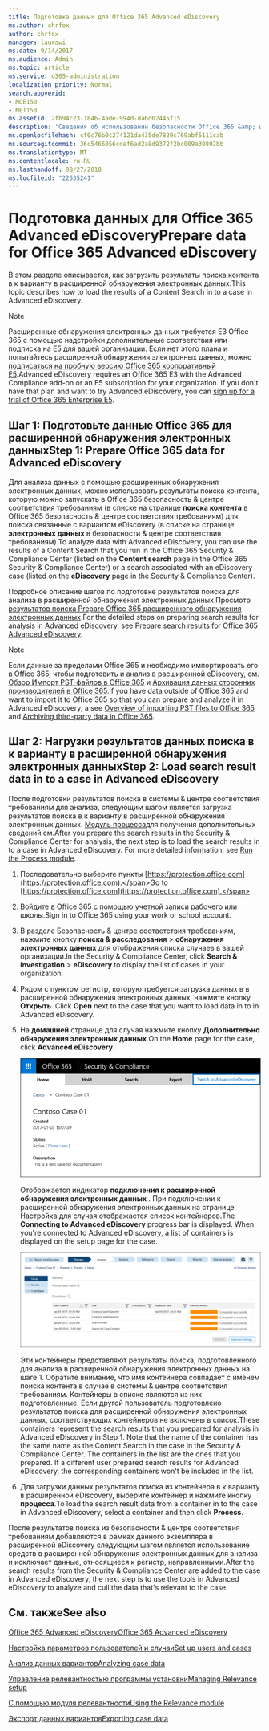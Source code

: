 ```yaml
---
title: Подготовка данных для Office 365 Advanced eDiscovery
ms.author: chrfox
author: chrfox
manager: laurawi
ms.date: 9/14/2017
ms.audience: Admin
ms.topic: article
ms.service: o365-administration
localization_priority: Normal
search.appverid:
- MOE150
- MET150
ms.assetid: 2fb94c23-1846-4a0e-994d-da6d02445f15
description: 'Сведения об использовании безопасности Office 365 &amp; центре соответствия требованиям для подготовки данные Office 365 для анализа с Office 365 расширенного обнаружения электронных данных. '
ms.openlocfilehash: cf0c76b0c274121da435de7829c769abf5111cab
ms.sourcegitcommit: 36c5466056cdef6ad2a8d9372f2bc009a30892bb
ms.translationtype: MT
ms.contentlocale: ru-RU
ms.lasthandoff: 08/27/2018
ms.locfileid: "22535241"
---
```

# <a name="prepare-data-for-office-365-advanced-ediscovery"></a><span data-ttu-id="d15ce-103">Подготовка данных для Office 365 Advanced eDiscovery</span><span class="sxs-lookup"><span data-stu-id="d15ce-103">Prepare data for Office 365 Advanced eDiscovery</span></span>

<span data-ttu-id="d15ce-104">В этом разделе описывается, как загрузить результаты поиска контента в к варианту в расширенной обнаружения электронных данных.</span><span class="sxs-lookup"><span data-stu-id="d15ce-104">This topic describes how to load the results of a Content Search in to a case in Advanced eDiscovery.</span></span> 
  
> [!NOTE]
> <span data-ttu-id="d15ce-p101">Расширенные обнаружения электронных данных требуется E3 Office 365 с помощью надстройки дополнительные соответствия или подписка на E5 для вашей организации. Если нет этого плана и попытайтесь расширенной обнаружения электронных данных, можно [подписаться на пробную версию Office 365 корпоративный E5](https://go.microsoft.com/fwlink/p/?LinkID=698279).</span><span class="sxs-lookup"><span data-stu-id="d15ce-p101">Advanced eDiscovery requires an Office 365 E3 with the Advanced Compliance add-on or an E5 subscription for your organization. If you don't have that plan and want to try Advanced eDiscovery, you can [sign up for a trial of Office 365 Enterprise E5](https://go.microsoft.com/fwlink/p/?LinkID=698279).</span></span> 
  
## <a name="step-1-prepare-office-365-data-for-advanced-ediscovery"></a><span data-ttu-id="d15ce-107">Шаг 1: Подготовьте данные Office 365 для расширенной обнаружения электронных данных</span><span class="sxs-lookup"><span data-stu-id="d15ce-107">Step 1: Prepare Office 365 data for Advanced eDiscovery</span></span>

<span data-ttu-id="d15ce-108">Для анализа данных с помощью расширенных обнаружения электронных данных, можно использовать результаты поиска контента, которую можно запускать в Office 365 безопасность &amp; центре соответствия требованиям (в списке на странице **поиска контента** в Office 365 безопасность &amp; центре соответствия требованиям) для поиска связанные с вариантом eDiscovery (в списке на странице **электронных данных** в безопасности &amp; центре соответствия требованиям).</span><span class="sxs-lookup"><span data-stu-id="d15ce-108">To analyze data with Advanced eDiscovery, you can use the results of a Content Search that you run in the Office 365 Security &amp; Compliance Center (listed on the **Content search** page in the Office 365 Security &amp; Compliance Center) or a search associated with an eDiscovery case (listed on the **eDiscovery** page in the Security &amp; Compliance Center).</span></span> 
  
<span data-ttu-id="d15ce-109">Подробное описание шагов по подготовке результатов поиска для анализа в расширенной обнаружения электронных данных Просмотр [результатов поиска Prepare Office 365 расширенного обнаружения электронных данных](prepare-search-results-for-advanced-ediscovery.md).</span><span class="sxs-lookup"><span data-stu-id="d15ce-109">For the detailed steps on preparing search results for analysis in Advanced eDiscovery, see [Prepare search results for Office 365 Advanced eDiscovery](prepare-search-results-for-advanced-ediscovery.md).</span></span>
  
> [!NOTE]
> <span data-ttu-id="d15ce-110">Если данные за пределами Office 365 и необходимо импортировать его в Office 365, чтобы подготовить и анализ в расширенной eDiscovery, см. [Обзор Импорт PST-файлов в Office 365](https://support.office.com/article/ba688e0a-0fcb-4bd7-8e57-2b669564ea84) и [Архивация данных сторонних производителей в Office 365](https://go.microsoft.com/fwlink/p/?linkid=716918).</span><span class="sxs-lookup"><span data-stu-id="d15ce-110">If you have data outside of Office 365 and want to import it to Office 365 so that you can prepare and analyze it in Advanced eDiscovery, a see [Overview of importing PST files to Office 365](https://support.office.com/article/ba688e0a-0fcb-4bd7-8e57-2b669564ea84) and [Archiving third-party data in Office 365](https://go.microsoft.com/fwlink/p/?linkid=716918).</span></span> 
  
## <a name="step-2-load-search-result-data-in-to-a-case-in-advanced-ediscovery"></a><span data-ttu-id="d15ce-111">Шаг 2: Нагрузки результатов данных поиска в к варианту в расширенной обнаружения электронных данных</span><span class="sxs-lookup"><span data-stu-id="d15ce-111">Step 2: Load search result data in to a case in Advanced eDiscovery</span></span>

<span data-ttu-id="d15ce-p102">После подготовки результатов поиска в системы &amp; центре соответствия требованиям для анализа, следующим шагом является загрузка результатов поиска в к варианту в расширенной обнаружения электронных данных. [Модуль процесса](run-the-process-module-in-advanced-ediscovery.md)для получения дополнительных сведений см.</span><span class="sxs-lookup"><span data-stu-id="d15ce-p102">After you prepare the search results in the Security &amp; Compliance Center for analysis, the next step is to load the search results in to a case in Advanced eDiscovery. For more detailed information, see [Run the Process module](run-the-process-module-in-advanced-ediscovery.md).</span></span>
  
1. <span data-ttu-id="d15ce-114">Последовательно выберите пункты [https://protection.office.com](https://protection.office.com).</span><span class="sxs-lookup"><span data-stu-id="d15ce-114">Go to [https://protection.office.com](https://protection.office.com).</span></span>
    
2. <span data-ttu-id="d15ce-115">Войдите в Office 365 с помощью учетной записи рабочего или школы.</span><span class="sxs-lookup"><span data-stu-id="d15ce-115">Sign in to Office 365 using your work or school account.</span></span>
    
3. <span data-ttu-id="d15ce-116">В разделе Безопасность &amp; центре соответствия требованиям, нажмите кнопку **поиска &amp; расследования** \> **обнаружения электронных данных** для отображения списка случаев в вашей организации.</span><span class="sxs-lookup"><span data-stu-id="d15ce-116">In the Security &amp; Compliance Center, click **Search &amp; investigation** \> **eDiscovery** to display the list of cases in your organization.</span></span> 
    
4. <span data-ttu-id="d15ce-117">Рядом с пунктом регистр, которую требуется загрузка данных в в расширенной обнаружения электронных данных, нажмите кнопку **Открыть** .</span><span class="sxs-lookup"><span data-stu-id="d15ce-117">Click **Open** next to the case that you want to load data in to in Advanced eDiscovery.</span></span> 
    
5. <span data-ttu-id="d15ce-118">На **домашней** странице для случая нажмите кнопку **Дополнительно обнаружения электронных данных**.</span><span class="sxs-lookup"><span data-stu-id="d15ce-118">On the **Home** page for the case, click **Advanced eDiscovery**.</span></span> 
    
    ![Щелкните переключатель расширенное eDiscovery для открытия в случае в расширенной обнаружения электронных данных](media/8e34ba23-62e3-4e68-a530-b6ece39b54be.png)
  
    <span data-ttu-id="d15ce-p103">Отображается индикатор **подключения к расширенной обнаружения электронных данных** . При подключении к расширенной обнаружения электронных данных на странице Настройка для случая отображается список контейнеров.</span><span class="sxs-lookup"><span data-stu-id="d15ce-p103">The **Connecting to Advanced eDiscovery** progress bar is displayed. When you're connected to Advanced eDiscovery, a list of containers is displayed on the setup page for the case.</span></span> 
    
    ![Регистр отображается в расширенной обнаружения электронных данных](media/8036e152-70dc-4bb7-9379-61c1ed8326b4.png)
  
     <span data-ttu-id="d15ce-p104">Эти контейнеры представляют результаты поиска, подготовленного для анализа в расширенной обнаружения электронных данных на шаге 1. Обратите внимание, что имя контейнера совпадает с именем поиска контента в случае в системы &amp; центре соответствия требованиям. Контейнеры в списке являются из них подготовленные. Если другой пользователь подготовлено результатов поиска для расширенной обнаружения электронных данных, соответствующих контейнеров не включены в список.</span><span class="sxs-lookup"><span data-stu-id="d15ce-p104">These containers represent the search results that you prepared for analysis in Advanced eDiscovery in Step 1. Note that the name of the container has the same name as the Content Search in the case in the Security &amp; Compliance Center. The containers in the list are the ones that you prepared. If a different user prepared search results for Advanced eDiscovery, the corresponding containers won't be included in the list.</span></span> 
    
6. <span data-ttu-id="d15ce-127">Для загрузки данных результатов поиска из контейнера в к варианту в расширенной eDiscovery, выберите контейнер и нажмите кнопку **процесса**.</span><span class="sxs-lookup"><span data-stu-id="d15ce-127">To load the search result data from a container in to the case in Advanced eDiscovery, select a container and then click **Process**.</span></span>
    
<span data-ttu-id="d15ce-128">После результатов поиска из безопасности &amp; центре соответствия требованиям добавляются в рамках данного экземпляра в расширенной eDiscovery следующим шагом является использование средств в расширенной обнаружения электронных данных для анализа и исключает данные, относящиеся к регистр, направленными.</span><span class="sxs-lookup"><span data-stu-id="d15ce-128">After the search results from the Security &amp; Compliance Center are added to the case in Advanced eDiscovery, the next step is to use the tools in Advanced eDiscovery to analyze and cull the data that's relevant to the case.</span></span> 
  
## <a name="see-also"></a><span data-ttu-id="d15ce-129">См. также</span><span class="sxs-lookup"><span data-stu-id="d15ce-129">See also</span></span>

[<span data-ttu-id="d15ce-130">Office 365 Advanced eDiscovery</span><span class="sxs-lookup"><span data-stu-id="d15ce-130">Office 365 Advanced eDiscovery</span></span>](office-365-advanced-ediscovery.md)
  
[<span data-ttu-id="d15ce-131">Настройка параметров пользователей и случаи</span><span class="sxs-lookup"><span data-stu-id="d15ce-131">Set up users and cases</span></span>](set-up-users-and-cases-in-advanced-ediscovery.md)
  
[<span data-ttu-id="d15ce-132">Анализ данных вариантов</span><span class="sxs-lookup"><span data-stu-id="d15ce-132">Analyzing case data</span></span>](analyze-case-data-with-advanced-ediscovery.md)
  
[<span data-ttu-id="d15ce-133">Управление релевантностью программы установки</span><span class="sxs-lookup"><span data-stu-id="d15ce-133">Managing Relevance setup</span></span>](manage-relevance-setup-in-advanced-ediscovery.md)
  
[<span data-ttu-id="d15ce-134">С помощью модуля релевантности</span><span class="sxs-lookup"><span data-stu-id="d15ce-134">Using the Relevance module</span></span>](use-relevance-in-advanced-ediscovery.md)
  
[<span data-ttu-id="d15ce-135">Экспорт данных вариантов</span><span class="sxs-lookup"><span data-stu-id="d15ce-135">Exporting case data</span></span>](export-case-data-in-advanced-ediscovery.md)

